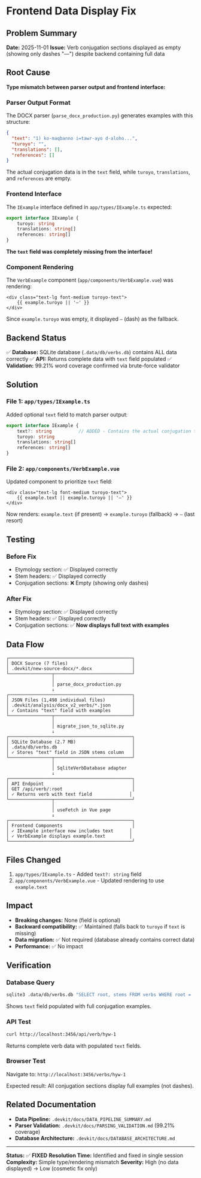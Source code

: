 # Frontend Data Display Fix

## Problem Summary

**Date:** 2025-11-01
**Issue:** Verb conjugation sections displayed as empty (showing only dashes "—") despite backend containing full data

## Root Cause

**Type mismatch between parser output and frontend interface:**

### Parser Output Format
The DOCX parser (`parse_docx_production.py`) generates examples with this structure:
```json
{
  "text": "1) ko-maqbanno i=tawr-ayo d-aloho...",
  "turoyo": "",
  "translations": [],
  "references": []
}
```

The actual conjugation data is in the `text` field, while `turoyo`, `translations`, and `references` are empty.

### Frontend Interface
The `IExample` interface defined in `app/types/IExample.ts` expected:
```typescript
export interface IExample {
    turoyo: string
    translations: string[]
    references: string[]
}
```

**The `text` field was completely missing from the interface!**

### Component Rendering
The `VerbExample` component (`app/components/VerbExample.vue`) was rendering:
```vue
<div class="text-lg font-medium turoyo-text">
    {{ example.turoyo || '—' }}
</div>
```

Since `example.turoyo` was empty, it displayed `—` (dash) as the fallback.

## Backend Status

✅ **Database:** SQLite database (`.data/db/verbs.db`) contains ALL data correctly
✅ **API:** Returns complete data with `text` field populated
✅ **Validation:** 99.21% word coverage confirmed via brute-force validator

## Solution

### File 1: `app/types/IExample.ts`
Added optional `text` field to match parser output:

```typescript
export interface IExample {
    text?: string          // ADDED - Contains the actual conjugation text
    turoyo: string
    translations: string[]
    references: string[]
}
```

### File 2: `app/components/VerbExample.vue`
Updated component to prioritize `text` field:

```vue
<div class="text-lg font-medium turoyo-text">
    {{ example.text || example.turoyo || '—' }}
</div>
```

Now renders: `example.text` (if present) → `example.turoyo` (fallback) → `—` (last resort)

## Testing

### Before Fix
- Etymology section: ✅ Displayed correctly
- Stem headers: ✅ Displayed correctly
- Conjugation sections: ❌ Empty (showing only dashes)

### After Fix
- Etymology section: ✅ Displayed correctly
- Stem headers: ✅ Displayed correctly
- Conjugation sections: ✅ **Now displays full text with examples**

## Data Flow

```
┌──────────────────────────────────────────────┐
│ DOCX Source (7 files)                        │
│ .devkit/new-source-docx/*.docx               │
└────────────────┬─────────────────────────────┘
                 │
                 │ parse_docx_production.py
                 ↓
┌──────────────────────────────────────────────┐
│ JSON Files (1,498 individual files)          │
│ .devkit/analysis/docx_v2_verbs/*.json        │
│ ✓ Contains "text" field with examples        │
└────────────────┬─────────────────────────────┘
                 │
                 │ migrate_json_to_sqlite.py
                 ↓
┌──────────────────────────────────────────────┐
│ SQLite Database (2.7 MB)                     │
│ .data/db/verbs.db                            │
│ ✓ Stores "text" field in JSON stems column   │
└────────────────┬─────────────────────────────┘
                 │
                 │ SqliteVerbDatabase adapter
                 ↓
┌──────────────────────────────────────────────┐
│ API Endpoint                                 │
│ GET /api/verb/:root                          │
│ ✓ Returns verb with text field              │
└────────────────┬─────────────────────────────┘
                 │
                 │ useFetch in Vue page
                 ↓
┌──────────────────────────────────────────────┐
│ Frontend Components                          │
│ ✓ IExample interface now includes text      │
│ ✓ VerbExample displays example.text         │
└──────────────────────────────────────────────┘
```

## Files Changed

1. `app/types/IExample.ts` - Added `text?: string` field
2. `app/components/VerbExample.vue` - Updated rendering to use `example.text`

## Impact

- **Breaking changes:** None (field is optional)
- **Backward compatibility:** ✅ Maintained (falls back to `turoyo` if `text` is missing)
- **Data migration:** ✅ Not required (database already contains correct data)
- **Performance:** ✅ No impact

## Verification

### Database Query
```bash
sqlite3 .data/db/verbs.db "SELECT root, stems FROM verbs WHERE root = 'hyw 1' LIMIT 1;"
```

Shows `text` field populated with full conjugation examples.

### API Test
```bash
curl http://localhost:3456/api/verb/hyw-1
```

Returns complete verb data with populated `text` fields.

### Browser Test
Navigate to: `http://localhost:3456/verbs/hyw-1`

Expected result: All conjugation sections display full examples (not dashes).

## Related Documentation

- **Data Pipeline:** `.devkit/docs/DATA_PIPELINE_SUMMARY.md`
- **Parser Validation:** `.devkit/docs/PARSING_VALIDATION.md` (99.21% coverage)
- **Database Architecture:** `.devkit/docs/DATABASE_ARCHITECTURE.md`

---

**Status:** ✅ **FIXED**
**Resolution Time:** Identified and fixed in single session
**Complexity:** Simple type/rendering mismatch
**Severity:** High (no data displayed) → Low (cosmetic fix only)

